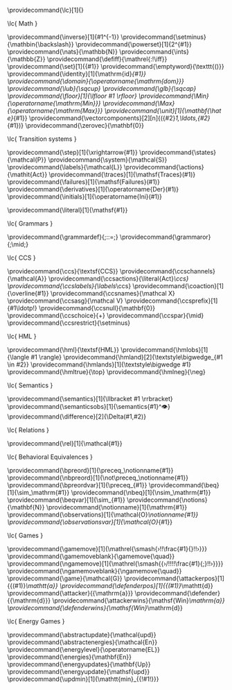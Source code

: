 
\providecommand{\lc}[1]{}


\lc{ Math }

\providecommand{\inverse}[1]{#1^{-1}}
\providecommand{\setminus}{\mathbin{\backslash}}
\providecommand{\powerset}[1]{2^{#1}}
\providecommand{\nats}{\mathbb{N}}
\providecommand{\ints}{\mathbb{Z}}
\providecommand{\defiff}{\mathrel{:\!\iff}}
\providecommand{\set}[1]{\{#1\}}
\providecommand{\emptyword}{\texttt{()}}
\providecommand{\identity}[1]{\mathrm{id}_{#1}}
\providecommand{\domain}{\operatorname{\mathrm{dom}}}
\providecommand{\lub}{\sqcup}
\providecommand{\glb}{\sqcap}
\providecommand{\floor}[1]{\lfloor #1 \rfloor}
\providecommand{\Min}{\operatorname{\mathrm{Min}}}
\providecommand{\Max}{\operatorname{\mathrm{Max}}}
\providecommand{\unit}[1]{\mathbf{\hat e}_{#1}}
\providecommand{\vectorcomponents}[2][n]{({#2}_1,\ldots,{#2}_{#1})}
\providecommand{\zerovec}{\mathbf{0}}

\lc{ Transition systems }

\providecommand{\step}[1]{\xrightarrow{#1}}
\providecommand{\states}{\mathcal{P}}
\providecommand{\system}{\mathcal{S}}
\providecommand{\labels}{\mathcal{L}}
\providecommand{\actions}{\mathit{Act}}
\providecommand{\traces}[1]{\mathsf{Traces}(#1)}
\providecommand{\failures}[1]{\mathsf{Failures}(#1)}
\providecommand{\derivatives}[1]{\operatorname{Der}(#1)}
\providecommand{\initials}[1]{\operatorname{Ini}(#1)}

\providecommand{\literal}[1]{\mathsf{#1}}

\lc{ Grammars }

\providecommand{\grammardef}{\;::=\;}
\providecommand{\grammaror}{\;\mid\;}

\lc{ CCS }

\providecommand{\ccs}{\textsf{CCS}}
\providecommand{\ccschannels}{\mathcal{A}}
\providecommand{\ccsactions}{\literal{Act}_\ccs}
\providecommand{\ccslabels}{\labels_\ccs}
\providecommand{\coaction}[1]{\overline{#1}}
\providecommand{\ccsnames}{\mathcal X}
\providecommand{\ccsasg}{\mathcal V}
\providecommand{\ccsprefix}[1]{#1\ldotp\!}
\providecommand{\ccsnull}{\mathbf{0}}
\providecommand{\ccschoice}{+}
\providecommand{\ccspar}{\mid}
\providecommand{\ccsrestrict}{\setminus}

\lc{ HML }

\providecommand{\hml}{\textsf{HML}}
\providecommand{\hmlobs}[1]{\langle #1 \rangle}
\providecommand{\hmland}[2]{\textstyle\bigwedge_{#1 \in #2}}
\providecommand{\hmlands}[1]{\textstyle\bigwedge #1}
\providecommand{\hmltrue}{\top}
\providecommand{\hmlneg}{\neg}

\lc{ Semantics }

\providecommand{\semantics}[1]{\llbracket #1 \rrbracket}
\providecommand{\semanticsobs}[1]{\semantics{#1}^👁}
\providecommand{\difference}[2]{\Delta(#1,#2)}

\lc{ Relations }

\providecommand{\rel}[1]{\mathcal{#1}}

\lc{ Behavioral Equivalences }

\providecommand{\bpreord}[1]{\preceq_\notionname{#1}}
\providecommand{\nbpreord}[1]{\not\preceq_\notionname{#1}}
\providecommand{\bpreordvar}[1]{\preceq_{#1}}
\providecommand{\beq}[1]{\sim_\mathrm{#1}}
\providecommand{\nbeq}[1]{\nsim_\mathrm{#1}}
\providecommand{\beqvar}[1]{\sim_{#1}}
\providecommand{\notions}{\mathbf{N}}
\providecommand{\notionname}[1]{\mathrm{#1}}
\providecommand{\observations}[1]{\mathcal{O}_\notionname{#1}}
\providecommand{\observationsvar}[1]{\mathcal{O}_{#1}}

\lc{ Games }

\providecommand{\gamemove}[1]{\mathrel{\smash{›\!\!\frac{#1}{}\!\!›}}}
\providecommand{\gamemoveblank}{\gamemove{\quad}}
\providecommand{\ngamemove}[1]{\mathrel{\smash{{›/\!\!\!\!\frac{#1}{\;}\!\!›}}}}
\providecommand{\ngamemoveblank}{\ngamemove{\quad}}
\providecommand{\game}{\mathcal{G}}
\providecommand{\attackerpos}[1]{{(#1)}_\mathtt{a}}
\providecommand{\defenderpos}[1]{{(#1)}_\mathtt{d}}
\providecommand{\attacker}{{\mathrm{a}}}
\providecommand{\defender}{{\mathrm{d}}}
\providecommand{\attackerwins}{\mathsf{Win}_\mathrm{a}}
\providecommand{\defenderwins}{\mathsf{Win}_\mathrm{d}}

\lc{ Energy Games }

\providecommand{\abstractupdate}{\mathcal{upd}}
\providecommand{\abstractenergies}{\mathcal{En}}
\providecommand{\energylevel}{\operatorname{EL}}
\providecommand{\energies}{\mathbf{En}}
\providecommand{\energyupdates}{\mathbf{Up}}
\providecommand{\energyupdate}{\mathsf{upd}}
\providecommand{\updmin}[1]{\mathtt{min}_{\{\!#1\!\}}}

